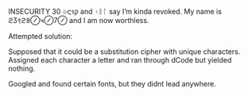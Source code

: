 INSECURITY
30
๏ςรק and ᚲᚱᛚ say I’m kinda revoked. My name is ϩӠ९ϩ𝟠⊘५⊘7⊘ and I am now worthless.

Attempted solution:

Supposed that it could be a substitution cipher with unique characters. Assigned each character a letter and ran through dCode but yielded nothing.

Googled and found certain fonts, but they didnt lead anywhere.
